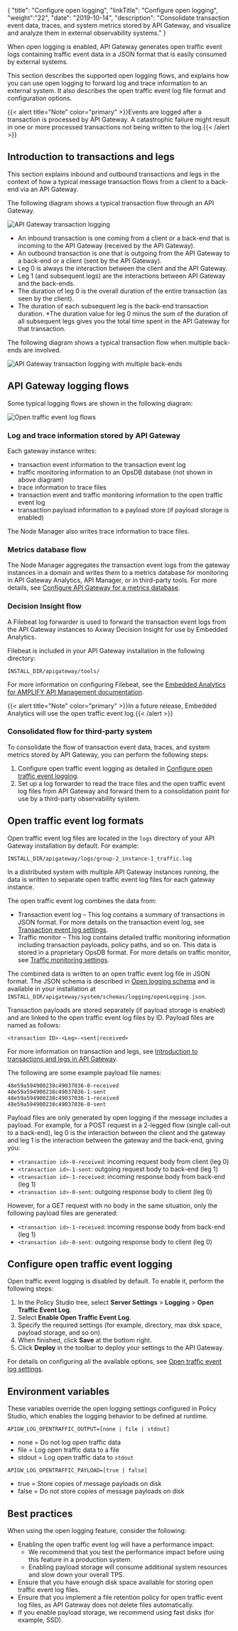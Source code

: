 {
"title": "Configure open logging",
"linkTitle": "Configure open logging",
"weight":"22",
"date": "2019-10-14",
"description": "Consolidate transaction event data, traces, and system metrics stored by API Gateway, and visualize and analyze them in external observability systems."
}

When open logging is enabled, API Gateway generates open traffic event logs containing traffic event data in a JSON format that is easily consumed by external systems.

This section describes the supported open logging flows, and explains how you can use open logging to forward log and trace information to an external system. It also describes the open traffic event log file format and configuration options.

{{< alert title="Note" color="primary" >}}Events are logged after a transaction is processed by API Gateway. A catastrophic failure might result in one or more processed transactions not being written to the log.{{< /alert >}}

## Introduction to transactions and legs

This section explains inbound and outbound transactions and legs in the context of how a typical message transaction flows from a client to a back-end via an API Gateway.

The following diagram shows a typical transaction flow through an API Gateway.

![API Gateway transaction logging](/Images/APIGateway/transaction_arch_1.png)

* An inbound transaction is one coming from a client or a back-end that is incoming to the API Gateway (received by the API Gateway).
* An outbound transaction is one that is outgoing from the API Gateway to a back-end or a client (sent by the API Gateway).
* Leg 0 is always the interaction between the client and the API Gateway.
* Leg 1 (and subsequent legs) are the interactions between API Gateway and the back-ends.
* The duration of leg 0 is the overall duration of the entire transaction (as seen by the client).
* The duration of each subsequent leg is the back-end transaction duration.
*The duration value for leg 0 minus the sum of the duration of all subsequent legs gives you the total time spent in the API Gateway for that transaction.

The following diagram shows a typical transaction flow when multiple back-ends are involved.

![API Gateway transaction logging with multiple back-ends](/Images/APIGateway/transaction_arch_2.png)

## API Gateway logging flows

Some typical logging flows are shown in the following diagram:

![Open traffic event log flows](/Images/APIGateway/observability_flows.png)

### Log and trace information stored by API Gateway

Each gateway instance writes:

* transaction event information to the transaction event log
* traffic monitoring information to an OpsDB database (not shown in above diagram)
* trace information to trace files
* transaction event and traffic monitoring information to the open traffic event log
* transaction payload information to a payload store (if payload storage is enabled)

The Node Manager also writes trace information to trace files.

### Metrics database flow

The Node Manager aggregates the transaction event logs from the gateway instances in a domain and writes them to a metrics database for monitoring in API Gateway Analytics, API Manager, or in third-party tools. For more details, see [Configure API Gateway for a metrics database](/docs/apimanager_analytics/metrics_gw_config/).

### Decision Insight flow

A Filebeat log forwarder is used to forward the transaction event logs from the API Gateway instances to Axway Decision Insight for use by Embedded Analytics.

Filebeat is included in your API Gateway installation in the following directory:

```
INSTALL_DIR/apigateway/tools/
```

For more information on configuring Filebeat, see the [Embedded Analytics for AMPLIFY API Management documentation](/bundle/EmbeddedAnalyticsAPIM_allOS_en_HTML5/).

{{< alert title="Note" color="primary" >}}In a future release, Embedded Analytics will use the open traffic event log.{{< /alert >}}

### Consolidated flow for third-party system

To consolidate the flow of transaction event data, traces, and system metrics stored by API Gateway, you can perform the following steps:

1. Configure open traffic event logging as detailed in [Configure open traffic event logging](#configure-open-traffic-event-logging).
2. Set up a log forwarder to read the trace files and the open traffic event log files from API Gateway and forward them to a consolidation point for use by a third-party observability system.

## Open traffic event log formats

Open traffic event log files are located in the `logs` directory of your API Gateway installation by default. For example:

```
INSTALL_DIR/apigateway/logs/group-2_instance-1_traffic.log
```

In a distributed system with multiple API Gateway instances running, the data is written to separate open traffic event log files for each gateway instance.

The open traffic event log combines the data from:

* Transaction event log – This log contains a summary of transactions in JSON format. For more details on the transaction event log, see [Transaction event log settings](/docs/apim_reference/apigtw_ref/log_global_settings/#transaction-event-log-settings).
* Traffic monitor – This log contains detailed traffic monitoring information including transaction payloads, policy paths, and so on. This data is stored in a proprietary OpsDB format. For more details on traffic monitor, see [Traffic monitoring settings](/docs/apim_reference/apigtw_ref/monitor_traffic_events_metrics/#traffic-monitoring-settings).

The combined data is written to an open traffic event log file in JSON format. The JSON schema is described in [Open logging schema](/docs/apim_reference/apigtw_ref/open_logging_schema/) and is available in your installation at `INSTALL_DIR/apigateway/system/schemas/logging/openLogging.json`.

Transaction payloads are stored separately (if payload storage is enabled) and are linked to the open traffic event log files by ID. Payload files are named as follows:

```
<transaction ID>-<Leg>-<sent|received>
```

For more information on transaction and legs, see [Introduction to transactions and legs in API Gateway](/docs/apim_administration/apigtw_admin/admin_transactions).

The following are some example payload file names:

```
48e59a594900238c49037036-0-received
48e59a594900238c49037036-1-sent
48e59a594900238c49037036-1-received
48e59a594900238c49037036-0-sent
```

Payload files are only generated by open logging if the message includes a payload. For example, for a POST request in a 2-legged flow (single call-out to a back-end), leg 0 is the interaction between the client and the gateway and leg 1 is the interaction between the gateway and the back-end, giving you:

* `<transaction id>-0-received`: incoming request body from client (leg 0)
* `<transaction id>-1-sent`: outgoing request body to back-end (leg 1)
* `<transaction id>-1-received`: incoming response body from back-end (leg 1)
* `<transaction id>-0-sent`: outgoing response body to client (leg 0)

However, for a GET request with no body in the same situation, only the following payload files are generated:

* `<transaction id>-1-received`: incoming response body from back-end (leg 1)
* `<transaction id>-0-sent`: outgoing response body to client (leg 0)

## Configure open traffic event logging

Open traffic event logging is disabled by default. To enable it, perform the following steps:

1. In the Policy Studio tree, select **Server Settings** > **Logging** > **Open Traffic Event Log**.
2. Select **Enable Open Traffic Event Log**.
3. Specify the required settings (for example, directory, max disk space, payload storage, and so on).
4. When finished, click **Save** at the bottom right.
5. Click **Deploy** in the toolbar to deploy your settings to the API Gateway.

For details on configuring all the available options, see [Open traffic event log settings](/docs/apim_reference/apigtw_ref/monitor_traffic_events_metrics/#open-traffic-event-log-settings).

## Environment variables

These variables override the open logging settings configured in Policy Studio, which enables the logging behavior to be defined at runtime.

```
APIGW_LOG_OPENTRAFFIC_OUTPUT=[none | file | stdout]
```

* none = Do not log open traffic data
* file = Log open traffic data to a file
* stdout = Log open traffic data to `stdout`

```
APIGW_LOG_OPENTRAFFIC_PAYLOAD=[true | false]
```

* true = Store copies of message payloads on disk
* false = Do not store copies of message payloads on disk

## Best practices

When using the open logging feature, consider the following:

* Enabling the open traffic event log will have a performance impact:
    * We recommend that you test the performance impact before using this feature in a production system.
    * Enabling payload storage will consume additional system resources and slow down your overall TPS.
* Ensure that you have enough disk space available for storing open traffic event log files.
* Ensure that you implement a file retention policy for open traffic event log files, as API Gateway does not delete files automatically.
* If you enable payload storage, we recommend using fast disks (for example, SSD).
